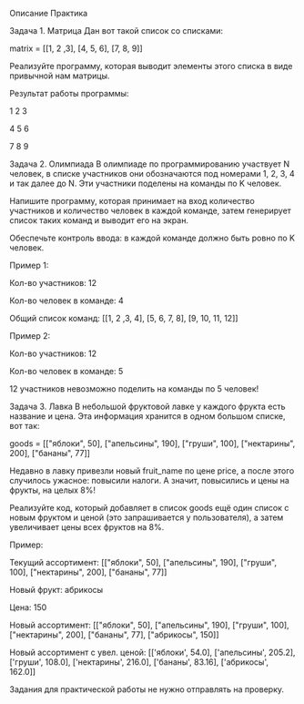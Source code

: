 Описание
Практика

Задача 1. Матрица
Дан вот такой список со списками:

matrix = [[1, 2 ,3], [4, 5, 6], [7, 8, 9]]

Реализуйте программу, которая выводит элементы этого списка в виде привычной нам матрицы.

 

Результат работы программы:

1 2 3

4 5 6

7 8 9



Задача 2. Олимпиада
В олимпиаде по программированию участвует N человек, в списке участников они обозначаются под номерами 1, 2, 3, 4 и так далее до N. Эти участники поделены на команды по K человек.

Напишите программу, которая принимает на вход количество участников и количество человек в каждой команде, затем генерирует список таких команд и выводит его на экран. 

Обеспечьте контроль ввода: в каждой команде должно быть ровно по K человек.

 

Пример 1:

Кол-во участников: 12

Кол-во человек в команде: 4

 

Общий список команд: [[1, 2 ,3, 4], [5, 6, 7, 8], [9, 10, 11, 12]]

 

Пример 2:

Кол-во участников: 12

Кол-во человек в команде: 5

 

12 участников невозможно поделить на команды по 5 человек!



Задача 3. Лавка
В небольшой фруктовой лавке у каждого фрукта есть название и цена. Эта информация хранится в одном большом списке, вот так:

goods = [["яблоки", 50], ["апельсины", 190], ["груши", 100], ["нектарины", 200], ["бананы", 77]]

Недавно в лавку привезли новый fruit_name по цене price, а после этого случилось ужасное: повысили налоги. А значит, повысились и цены на фрукты, на целых 8%!

Реализуйте код, который добавляет в список goods ещё один список с новым фруктом и ценой (это запрашивается у пользователя), а затем увеличивает цены всех фруктов на 8%.

 

Пример:

Текущий ассортимент: [["яблоки", 50], ["апельсины", 190], ["груши", 100], ["нектарины", 200], ["бананы", 77]]

 

Новый фрукт: абрикосы

Цена: 150

 

Новый ассортимент: [["яблоки", 50], ["апельсины", 190], ["груши", 100], ["нектарины", 200], ["бананы", 77], ["абрикосы", 150]]

 

Новый ассортимент с увел. ценой: [['яблоки', 54.0], ['апельсины', 205.2], ['груши', 108.0], ['нектарины', 216.0], ['бананы', 83.16], ['абрикосы', 162.0]]



Задания для практической работы не нужно отправлять на проверку.